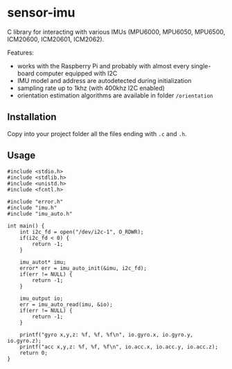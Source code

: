 # sensor-imu

C library for interacting with various IMUs (MPU6000, MPU6050, MPU6500, ICM20600, ICM20601, ICM2062).

Features:
* works with the Raspberry Pi and probably with almost every single-board computer equipped with I2C
* IMU model and address are autodetected during initialization
* sampling rate up to 1khz (with 400khz I2C enabled)
* orientation estimation algorithms are available in folder `/orientation`


## Installation

Copy into your project folder all the files ending with `.c` and `.h`.


## Usage

```
#include <stdio.h>
#include <stdlib.h>
#include <unistd.h>
#include <fcntl.h>

#include "error.h"
#include "imu.h"
#include "imu_auto.h"

int main() {
    int i2c_fd = open("/dev/i2c-1", O_RDWR);
    if(i2c_fd < 0) {
        return -1;
    }

    imu_autot* imu;
    error* err = imu_auto_init(&imu, i2c_fd);
    if(err != NULL) {
        return -1;
    }

    imu_output io;
    err = imu_auto_read(imu, &io);
    if(err != NULL) {
        return -1;
    }

    printf("gyro x,y,z: %f, %f, %f\n", io.gyro.x, io.gyro.y, io.gyro.z);
    printf("acc x,y,z: %f, %f, %f\n", io.acc.x, io.acc.y, io.acc.z);
    return 0;
}
```
